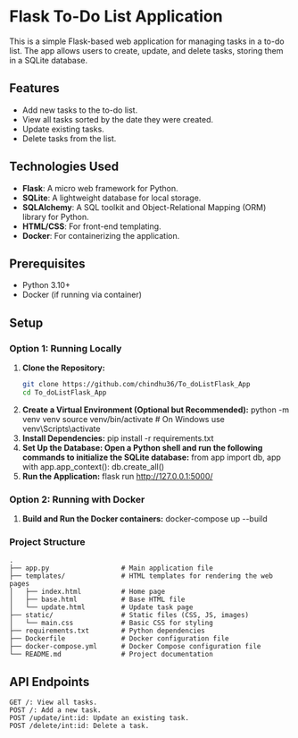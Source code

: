 # Flask To-Do List Application

This is a simple Flask-based web application for managing tasks in a to-do list. The app allows users to create, update, and delete tasks, storing them in a SQLite database.

## Features

- Add new tasks to the to-do list.
- View all tasks sorted by the date they were created.
- Update existing tasks.
- Delete tasks from the list.

## Technologies Used

- **Flask**: A micro web framework for Python.
- **SQLite**: A lightweight database for local storage.
- **SQLAlchemy**: A SQL toolkit and Object-Relational Mapping (ORM) library for Python.
- **HTML/CSS**: For front-end templating.
- **Docker**: For containerizing the application.

## Prerequisites

- Python 3.10+
- Docker (if running via container)

## Setup

### Option 1: Running Locally

1. **Clone the Repository:**
   ```bash
   git clone https://github.com/chindhu36/To_doListFlask_App
   cd To_doListFlask_App
2. **Create a Virtual Environment (Optional but Recommended):**
    python -m venv venv
    source venv/bin/activate  # On Windows use venv\Scripts\activate
3. **Install Dependencies:**
    pip install -r requirements.txt
4. **Set Up the Database: Open a Python shell and run the following commands to initialize the SQLite database:**
    from app import db, app
    with app.app_context():
        db.create_all()
5. **Run the Application:**
    flask run
    http://127.0.0.1:5000/

### Option 2: Running with Docker
1. **Build and Run the Docker containers:**
    docker-compose up --build



### Project Structure

    .
    ├── app.py                  # Main application file
    ├── templates/              # HTML templates for rendering the web pages
    │   ├── index.html          # Home page
    │   ├── base.html           # Base HTML file
    │   └── update.html         # Update task page
    ├── static/                 # Static files (CSS, JS, images)
    │   └── main.css            # Basic CSS for styling
    ├── requirements.txt        # Python dependencies
    ├── Dockerfile              # Docker configuration file
    ├── docker-compose.yml      # Docker Compose configuration file
    └── README.md               # Project documentation


## API Endpoints
    GET /: View all tasks.
    POST /: Add a new task.
    POST /update/int:id: Update an existing task.
    POST /delete/int:id: Delete a task.
